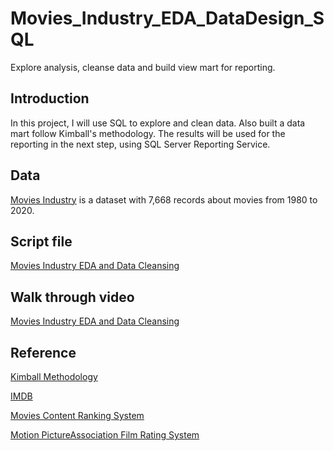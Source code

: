# Movies_Industry_EDA_DataDesign_SQL

Explore analysis, cleanse data and build view mart for reporting.

## Introduction
In this project, I will use SQL to explore and clean data. Also built a data mart follow Kimball's methodology.
The results will be used for the reporting in the next step, using SQL Server Reporting Service.

## Data
[Movies Industry](https://www.kaggle.com/datasets/danielgrijalvas/movies)
is a dataset with 7,668 records about movies from 1980 to 2020.

## Script file
[Movies Industry EDA and Data Cleansing](https://github.com/halethithu/Use_SQL_in_Python_with_sqlite3/blob/main/Sql_Mental_Health.ipynb)


## Walk through video

[Movies Industry EDA and Data Cleansing](https://www.youtube.com/watch?v=Mrw9BopaTTE)


## Reference
[Kimball Methodology](https://www.kimballgroup.com/data-warehouse-business-intelligence-resources/kimball-techniques/)

[IMDB](https://www.imdb.com/)

[Movies Content Ranking System](https://en.wikipedia.org/wiki/Motion_picture_content_rating_system)

[Motion PictureAssociation Film Rating System](https://en.wikipedia.org/wiki/Motion_Picture_Association_film_rating_system)

